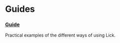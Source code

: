 # Guides

### [Guide](/system/kernel/lick/guides/guide)

Practical examples of the different ways of using Lick.
